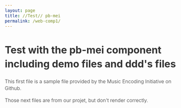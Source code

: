 ```yaml
---
layout: page
title: //Test// pb-mei
permalink: /web-comp1/
---
```


# Test with the pb-mei component including demo files and ddd's files


<head>
    <meta charset="UTF-8">
    <meta name="viewport" content="width=device-width, initial-scale=1.0">
    <meta http-equiv="X-UA-Compatible" content="ie=edge">
    <title>TEI Publisher Webcomponents Example</title>
    <script src="https://unpkg.com/@webcomponents/webcomponentsjs@2.4.3/webcomponents-loader.js"></script>
    <script type="module" src="https://unpkg.com/@teipublisher/pb-components@latest/dist/pb-components-bundle.js"></script>
    <script type="module" src="https://unpkg.com/@teipublisher/pb-components@latest/dist/pb-leaflet-map.js"></script>
    <style> 
        @import url('https://fonts.googleapis.com/css?family=Oswald|Roboto&display=swap');
        body {
            margin: 10px 20px;
            font-size: 16px;
            font-family: 'Roboto', 'Noto', sans - serif;
            line-height: 1.42857;
            font-weight: 300;
            color: #333333;
            --paper-tooltip-delay-in: 200;
        }
        pb-mei {
            max-width: 1024px;
            width: 100%;
            max-height: 480px;
            margin: 40px 0;
            padding: 20px 0;
            border-bottom: 1px solid #919191;
            border-top: 1px solid #919191;
        }
        pb-mei:first-child {
            margin-top: 0;
        }
    </style>          
</head>
<body>
    	<pb-page endpoint="https://teipublisher.com/exist/apps/tei-publisher">
		<main>
            <p>This first file is a sample file provided by the Music Encoding Initiative on Github.</p>
		    <pb-mei player="true" url="https://raw.githubusercontent.com/music-encoding/sample-encodings/master/MEI_4.0/Music/Complete_examples/Joplin_Elite_Syncopations.mei">
		    </pb-mei>
            <p>Those next files are from our projet, but don't render correctly.</p>
		    <pb-mei player="true" url="https://raw.githubusercontent.com/adnilem/test-site/main/MEI/RIE1880-0017-02.mei">
		    </pb-mei>
		    <pb-mei player="true" url="https://raw.githubusercontent.com/adnilem/test-site/main/MEI/RIE1880-0017-02.mei">
		    </pb-mei>
            <pb-mei player="true" url="https://raw.githubusercontent.com/adnilem/test-site/main/MEI/WEI1860-0072-02.mei">
		    </pb-mei>
		</main>
	</pb-page>
</body>
